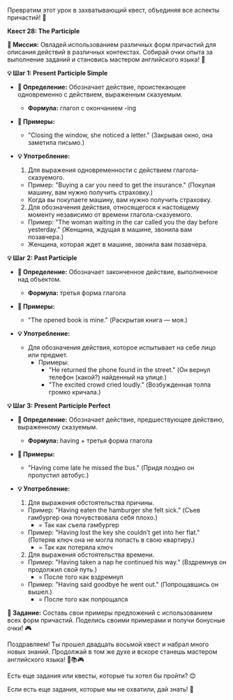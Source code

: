Превратим этот урок в захватывающий квест, объединяя все аспекты причастий! 🚀

**Квест 28: The Participle**

**🎯 Миссия:**
Овладей использованием различных форм причастий для описания действий в различных контекстах. Собирай очки опыта за выполнение заданий и становись мастером английского языка! 🌟

**💡 Шаг 1: Present Participle Simple**
- **📜 Определение:** Обозначает действие, проистекающее одновременно с действием, выраженным сказуемым.
    - **Формула:** глагол с окончанием -ing

- **📝 Примеры:**
    - "Closing the window, she noticed a letter." (Закрывая окно, она заметила письмо.)

- **💡 Употребление:**
    1. Для выражения одновременности с действием глагола-сказуемого.
    - Пример: "Buying a car you need to get the insurance." (Покупая машину, вам нужно получить страховку.)
    - Когда вы покупаете машину, вам нужно получить страховку.
    2. Для обозначения действия, относящегося к настоящему моменту независимо от времени глагола-сказуемого.
    - Пример: "The woman waiting in the car called you the day before yesterday." (Женщина, ждущая в машине, звонила вам позавчера.)
    - Женщина, которая ждет в машине, звонила вам позавчера.

**💡 Шаг 2: Past Participle**
- **📜 Определение:** Обозначает законченное действие, выполненное над объектом.
    - **Формула:** третья форма глагола

- **📝 Примеры:**
    - "The opened book is mine." (Раскрытая книга — моя.)

- **💡 Употребление:**
    - Для обозначения действия, которое испытывает на себе лицо или предмет.
        - Примеры:
            - "He returned the phone found in the street." (Он вернул телефон (какой?) найденный на улице.)
            - "The excited crowd cried loudly." (Возбужденная толпа громко кричала.)

**💡 Шаг 3: Present Participle Perfect**
- **📜 Определение:** Обозначает действие, предшествующее действию, выраженному сказуемым.
    - **Формула:** having + третья форма глагола

- **📝 Примеры:**
    - "Having come late he missed the bus." (Придя поздно он пропустил автобус.)

- **💡 Употребление:**
    1. Для выражения обстоятельства причины.
    - Пример: "Having eaten the hamburger she felt sick." (Съев гамбургер она почувствовала себя плохо.)
        - = Так как съела гамбургер
    - Пример: "Having lost the key she couldn’t get into her flat." (Потеряв ключ она не могла попасть в свою квартиру.)
        - = Так как потеряла ключ
    2. Для выражения обстоятельства времени.
    - Пример: "Having taken a nap he continued his way." (Вздремнув он продолжил свой путь.)
        - = После того как вздремнул
    - Пример: "Having said goodbye he went out." (Попрощавшись он вышел.)
        - = После того как попрощался

**🧩 Задание:** Составь свои примеры предложений с использованием всех форм причастий. Поделись своими примерами и получи бонусные очки! 🎮

Поздравляем! Ты прошел двадцать восьмой квест и набрал много новых знаний. Продолжай в том же духе и вскоре станешь мастером английского языка! 🌟📚🎮

Есть еще задания или квесты, которые ты хотел бы пройти? 😊

Если есть еще задания, которые мы не охватили, дай знать! 🚀
